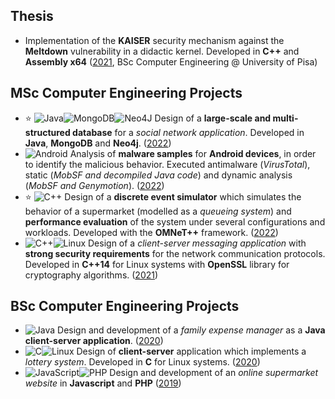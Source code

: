 ## Thesis
- Implementation of the **KAISER** security mechanism against the **Meltdown** vulnerability in a didactic kernel. Developed in **C++** and **Assembly x64** ([2021](https://github.com/RiccardoSagramoni/Tesi-Triennale), BSc Computer Engineering @ University of Pisa)

## MSc Computer Engineering Projects
- ⭐ ![Java](https://img.shields.io/badge/Java-%23ED8B00.svg?style=flat-square&logo=java&logoColor=white)![MongoDB](https://img.shields.io/badge/MongoDB-%234ea94b.svg?style=flat-square&logo=mongodb&logoColor=white)![Neo4J](https://img.shields.io/badge/Neo4j-008CC1?style=flat-square&logo=neo4j&logoColor=white) Design of a **large-scale and multi-structured database** for a *social network application*. 
Developed in **Java**, **MongoDB** and **Neo4j**. ([2022](https://github.com/RiccardoSagramoni/gameflows-social-network))
- ![Android](https://img.shields.io/badge/Android-3DDC84?style=flat-square&logo=android&logoColor=white&&color=darkgreen) Analysis of **malware samples** for **Android devices**, in order to identify the malicious behavior. Executed antimalware (*VirusTotal*), static (*MobSF and decompiled Java code*) and dynamic analysis (*MobSF and Genymotion*). ([2022](https://github.com/RiccardoSagramoni/malware-analysis))
- ⭐ ![C++](https://img.shields.io/badge/C++-%2300599C.svg?style=flat-square&logo=c%2B%2B&logoColor=white) Design of a **discrete event simulator** which simulates the behavior of a supermarket (modelled as a *queueing system*) and **performance evaluation** of the system under several configurations and workloads. 
Developed with the **OMNeT++** framework. ([2022](https://github.com/RiccardoSagramoni/performance-evaluation-supermarket))
- ![C++](https://img.shields.io/badge/C++-%2300599C.svg?style=flat-square&logo=c%2B%2B&logoColor=white)![Linux](https://img.shields.io/badge/Linux-FCC624?style=flat-square&logo=linux&logoColor=white&&color=darkred) Design of a *client-server messaging application* with **strong security requirements** for the network communication protocols. 
Developed in **C++14** for Linux systems with **OpenSSL** library for cryptography algorithms. ([2021](https://github.com/RiccardoSagramoni/Cybersecurity-Project))

## BSc Computer Engineering Projects
- ![Java](https://img.shields.io/badge/Java-%23ED8B00.svg?style=flat-square&logo=java&logoColor=white) Design and development of a *family expense manager* as a **Java client-server application**. ([2020](https://github.com/RiccardoSagramoni/Gestore-Spese))
- ![C](https://img.shields.io/badge/C-%2300599C.svg?style=flat-square&logo=c&logoColor=white)![Linux](https://img.shields.io/badge/Linux-FCC624?style=flat-square&logo=linux&logoColor=white&&color=darkred) Design of **client-server** application which implements a *lottery system*. Developed in **C** for Linux systems. ([2020](https://github.com/RiccardoSagramoni/Lotto))
- ![JavaScript](https://img.shields.io/badge/Javascript-%23323330.svg?style=flat-square&logo=javascript&logoColor=%23F7DF1E)![PHP](https://img.shields.io/badge/PHP-%23777BB4.svg?style=flat-square&logo=php&logoColor=white) Design and development of an *online supermarket website* in **Javascript** and **PHP** ([2019](https://github.com/RiccardoSagramoni/UniMarket))



<!--
[![Hits](https://hits.seeyoufarm.com/api/count/incr/badge.svg?url=https%3A%2F%2Fgithub.com%2FRiccardoSagramoni&count_bg=%23FF0000&title_bg=%23000000&icon=linux.svg&icon_color=%23FEFEFE&title=hits&edge_flat=false)](https://hits.seeyoufarm.com)

**RiccardoSagramoni/RiccardoSagramoni** is a ✨ _special_ ✨ repository because its `README.md` (this file) appears on your GitHub profile.

Here are some ideas to get you started:

- 🔭 I’m currently working on ...
- 🌱 I’m currently learning ...
- 👯 I’m looking to collaborate on ...
- 🤔 I’m looking for help with ...
- 💬 Ask me about ...
- 📫 How to reach me: ...
- 😄 Pronouns: ...
- ⚡ Fun fact: ...
-->
